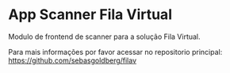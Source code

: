 # App Scanner Fila Virtual
Modulo de frontend de scanner para a solução Fila Virtual.

Para mais informações por favor acessar no repositorio principal: https://github.com/sebasgoldberg/filav

